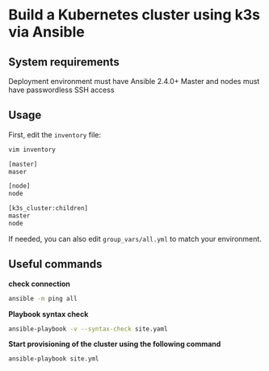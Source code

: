 # Build a Kubernetes cluster using k3s via Ansible

## System requirements

Deployment environment must have Ansible 2.4.0+
Master and nodes must have passwordless SSH access

## Usage

First, edit the `inventory` file:

```bash
vim inventory
```

```bash
[master]
maser

[node]
node

[k3s_cluster:children]
master
node
```

If needed, you can also edit `group_vars/all.yml` to match your environment.

## Useful commands

**check connection**
```bash
ansible -m ping all
```

**Playbook syntax check**
```bash
ansible-playbook -v --syntax-check site.yaml
```

**Start provisioning of the cluster using the following command**

```bash
ansible-playbook site.yml
```

